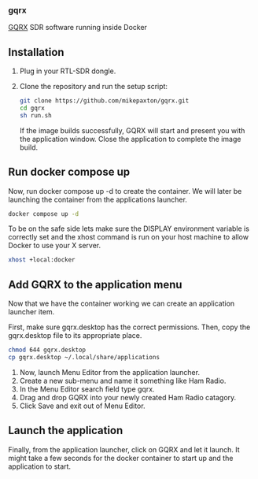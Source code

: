 ### gqrx
[GQRX](https://gqrx.dk) SDR software running inside Docker

## Installation
1. Plug in your RTL-SDR dongle.
2. Clone the repository and run the setup script:

    ```bash
    git clone https://github.com/mikepaxton/gqrx.git
    cd gqrx
    sh run.sh
    ```
   If the image builds successfully, GQRX will start and present you with the application window. Close the application to complete the image build.

## Run docker compose up
Now, run docker compose up -d to create the container. We will later be launching the container from the applications launcher.

```bash
docker compose up -d
```
To be on the safe side lets make sure the DISPLAY environment variable is correctly set and the xhost command is run on your host machine to allow Docker to use your X server.
```bash
xhost +local:docker

```

## Add GQRX to the application menu
Now that we have the container working we can create an application launcher item.

First, make sure gqrx.desktop has the correct permissions.
Then, copy the gqrx.desktop file to its appropriate place.

```bash
chmod 644 gqrx.desktop
cp gqrx.desktop ~/.local/share/applications
```
1. Now, launch Menu Editor from the application launcher.
2. Create a new sub-menu and name it something like Ham Radio.
3. In the Menu Editor search field type gqrx.
4. Drag and drop GQRX into your newly created Ham Radio catagory.
5. Click Save and exit out of Menu Editor.

## Launch the application
Finally, from the application launcher, click on GQRX and let it launch.
It might take a few seconds for the docker container to start up
and the application to start.
